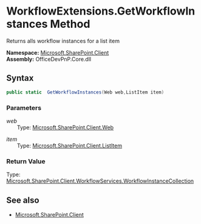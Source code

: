 # WorkflowExtensions.GetWorkflowInstances Method  
Returns alls workflow instances for a list item  

**Namespace:** [Microsoft.SharePoint.Client](Microsoft.SharePoint.Client.md)  
**Assembly:** OfficeDevPnP.Core.dll  
## Syntax
```C#
public static  GetWorkflowInstances(Web web,ListItem item)
```
### Parameters
*web*  
&emsp;&emsp;Type: [Microsoft.SharePoint.Client.Web](Microsoft.SharePoint.Client.Web.md) 
&emsp;&emsp;  
  
*item*  
&emsp;&emsp;Type: [Microsoft.SharePoint.Client.ListItem](Microsoft.SharePoint.Client.ListItem.md) 
&emsp;&emsp;  
  
### Return Value
Type: [Microsoft.SharePoint.Client.WorkflowServices.WorkflowInstanceCollection](Microsoft.SharePoint.Client.WorkflowServices.WorkflowInstanceCollection.md 
)

## See also
- [Microsoft.SharePoint.Client](Microsoft.SharePoint.Client.md)
